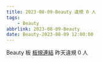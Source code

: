 ```yaml
---
title: 2023-08-09-Beauty 違規 0 人
tags:
    - Beauty
abbrlink: 2023-08-09-Beauty
date: Beauty-2023-08-09 12:00:00
---
```

Beauty 板 [板規連結](https://www.ptt.cc/bbs/Beauty/M.1630069980.A.84B.html)
昨天違規 0 人
